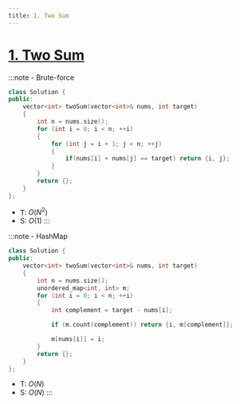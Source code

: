 ```yaml
---
title: 1. Two Sum
---
```


# [1\. Two Sum](https://leetcode.com/problems/two-sum/)

:::note - Brute-force
```cpp
class Solution {
public:
    vector<int> twoSum(vector<int>& nums, int target)
    {
        int n = nums.size();
        for (int i = 0; i < n; ++i)
        {
            for (int j = i + 1; j < n; ++j)
            {
                if(nums[i] + nums[j] == target) return {i, j};
            }
        }
        return {};
    }
};
```
- T: $O(N^2)$
- S: $O(1)$
:::

:::note - HashMap
```cpp
class Solution {
public:
    vector<int> twoSum(vector<int>& nums, int target)
    {
        int n = nums.size();
        unordered_map<int, int> m;
        for (int i = 0; i < n; ++i)
        {
            int complement = target - nums[i];

            if (m.count(complement)) return {i, m[complement]};

            m[nums[i]] = i;
        }
        return {};
    }
};
```
- T: $O(N)$
- S: $O(N)$
:::
